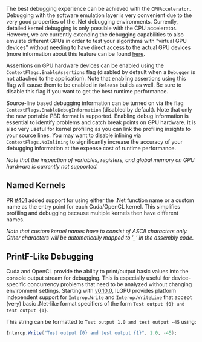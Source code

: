 The best debugging experience can be achieved with the `CPUAccelerator`.
Debugging with the software emulation layer is very convenient due to the very good properties of the .Net debugging environments.
Currently, detailed kernel debugging is only possible with the CPU accelerator.
However, we are currently extending the debugging capabilities to also emulate different GPUs in order to test your algorithms with "virtual GPU devices" without needing to have direct access to the actual GPU devices (more information about this feature can be found [here](https://github.com/m4rs-mt/ILGPU/pull/402).

Assertions on GPU hardware devices can be enabled using the `ContextFlags.EnableAssertions` flag (disabled by default when a `Debugger` is not attached to the application).
Note that enabling assertions using this flag will cause them to be enabled in `Release` builds as well.
Be sure to disable this flag if you want to get the best runtime performance.

Source-line based debugging information can be turned on via the flag `ContextFlags.EnableDebugInformation` (disabled by default).
Note that only the new portable PBD format is supported.
Enabling debug information is essential to identify problems and catch break points on GPU hardware.
It is also very useful for kernel profiling as you can link the profiling insights to your source lines.
You may want to disable inlining via `ContextFlags.NoInlining` to significantly increase the accuracy of your debugging information at the expense cost of runtime performance.

*Note that the inspection of variables, registers, and global memory on GPU hardware is currently not supported.*

## Named Kernels

PR [#401](https://github.com/m4rs-mt/ILGPU/pull/401) added support for using either the .Net function name or a custom name as the entry point for each Cuda/OpenCL kernel. This simplifies profiling and debugging because multiple kernels then have different names.

*Note that custom kernel names have to consist of ASCII characters only. Other characters will be automatically mapped to '_' in the assembly code.*

## PrintF-Like Debugging

Cuda and OpenCL provide the ability to print/output basic values into the console output stream for debugging. This is especially useful for device-specific concurrency problems that need to be analyzed without changing environment settings. Starting with [v0.10.0](https://github.com/m4rs-mt/ILGPU/releases/tag/v0.10.0), ILGPU provides platform independent support for `Interop.Write` and `Interop.WriteLine` that accept (very) basic .Net-like format specifiers of the form `Test output {0} and test output {1}`.

This string can be formatted to `Test output 1.0 and test output -45` using:
```c#
Interop.Write("Test output {0} and test output {1}", 1.0, -45);
```